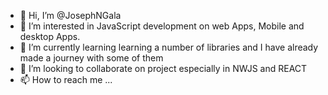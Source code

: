 - 👋 Hi, I’m @JosephNGala
- 👀 I’m interested in JavaScript development on web Apps, Mobile and desktop Apps.
- 🌱 I’m currently learning learning a number of libraries and I have already made a journey with some of them
- 💞️ I’m looking to collaborate on project especially in NWJS and REACT
- 📫 How to reach me ...

<!---
JosephNGala/JosephNGala is a ✨ special ✨ repository because its `README.md` (this file) appears on your GitHub profile.
You can click the Preview link to take a look at your changes.
--->
